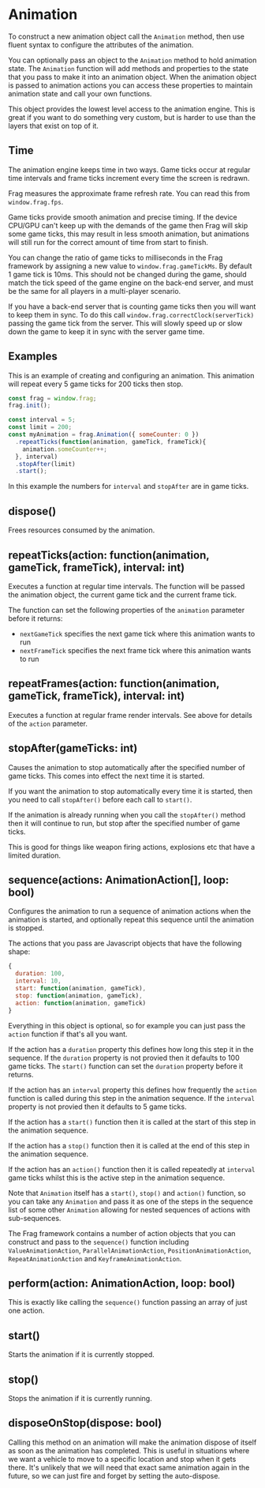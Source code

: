# Animation
To construct a new animation object call the `Animation` method, then use
fluent syntax to configure the attributes of the animation.

You can optionally pass an object to the `Animation` method to hold
animation state. The `Animation` function will add methods and properties
to the state that you pass to make it into an animation object. When the
animation object is passed to animation actions you can access these
properties to maintain animation state and call your own functions.

This object provides the lowest level access to the animation engine.
This is great if you want to do something very custom, but is harder
to use than the layers that exist on top of it.

## Time
The animation engine keeps time in two ways. Game ticks occur at regular
time intervals and frame ticks increment every time the screen is redrawn.

Frag measures the approximate frame refresh rate. You can read this from
`window.frag.fps`.

Game ticks provide smooth animation and precise timing. If the device
CPU/GPU can't keep up with the demands of the game then Frag will skip
some game ticks, this may result in less smooth animation, but animations
will still run for the correct amount of time from start to finish.

You can change the ratio of game ticks to milliseconds in the
Frag framework by assigning a new value to `window.frag.gameTickMs`. 
By default 1 game tick is 10ms. This should not be changed during the game, 
should match the tick speed of the game engine on the back-end server, 
and must be the same for all players in a multi-player scenario.

If you have a back-end server that is counting game ticks then you will want 
to keep them in sync. To do this call `window.frag.correctClock(serverTick)`
passing the game tick from the server. This will slowly speed up or slow down
the game to keep it in sync with the server game time.

## Examples
This is an example of creating and configuring an animation. This
animation will repeat every 5 game ticks for 200 ticks then stop.

```javascript
const frag = window.frag;
frag.init();

const interval = 5;
const limit = 200;
const myAnimation = frag.Animation({ someCounter: 0 })
  .repeatTicks(function(animation, gameTick, frameTick){
    animation.someCounter++;
  }, interval)
  .stopAfter(limit)
  .start();
```

In this example the numbers for `interval` and `stopAfter` are in game
ticks.

## dispose()
Frees resources consumed by the animation.

## repeatTicks(action: function(animation, gameTick, frameTick), interval: int)
Executes a function at regular time intervals. The function will be passed
the animation object, the current game tick and the current frame tick.

The function can set the following properties of the `animation` parameter before
it returns:
* `nextGameTick` specifies the next game tick where this animation wants to run
* `nextFrameTick` specifies the next frame tick where this animation wants to run

## repeatFrames(action: function(animation, gameTick, frameTick), interval: int)
Executes a function at regular frame render intervals. See above for details
of the `action` parameter.

## stopAfter(gameTicks: int)
Causes the animation to stop automatically after the specified number of game ticks.
This comes into effect the next time it is started.

If you want the animation to stop automatically every time it is started, then
you need to call `stopAfter()` before each call to `start()`.

If the animation is already running when you call the `stopAfter()` method then
it will continue to run, but stop after the specified number of game ticks.

This is good for things like weapon firing actions, explosions etc that have a
limited duration.

## sequence(actions: AnimationAction[], loop: bool)
Configures the animation to run a sequence of animation actions when the animation
is started, and optionally repeat this sequence until the animation is stopped.

The actions that you pass are Javascript objects that have the following shape:
```javascript
{
  duration: 100,
  interval: 10,
  start: function(animation, gameTick),
  stop: function(animation, gameTick),
  action: function(animation, gameTick)
}
```

Everything in this object is optional, so for example you can just pass the `action` 
function if that's all you want.

If the action has a `duration` property this defines how long this step it in the
sequence. If the `duration` property is not provied then it defaults to 100 game ticks.
The `start()` function can set the `duration` property before it returns.

If the action has an `interval` property this defines how frequently the `action` function
is called during this step in the animation sequence. If the `interval` property is not 
provied then it defaults to 5 game ticks.

If the action has a `start()` function then it is called at the start of this step in the
animation sequence.

If the action has a `stop()` function then it is called at the end of this step in the
animation sequence.

If the action has an `action()` function then it is called repeatedly at `interval` game
ticks whilst this is the active step in the animation sequence.

Note that `Animation` itself has a `start()`, `stop()` and `action()` function, so you can 
take any `Animation` and pass it as one of the steps in the sequence list of some other
`Animation` allowing for nested sequences of actions with sub-sequences. 

The Frag framework contains a number of action objects that you can construct and
pass to the `sequence()` function including `ValueAnimationAction`,
`ParallelAnimationAction`, `PositionAnimationAction`, `RepeatAnimationAction` and
`KeyframeAnimationAction`.

## perform(action: AnimationAction, loop: bool)
This is exactly like calling the `sequence()` function passing an array of just one action.

## start()
Starts the animation if it is currently stopped.

## stop()
Stops the animation if it is currently running.

## disposeOnStop(dispose: bool)
Calling this method on an animation will make the animation dispose of itself as soon as
the animation has completed. This is useful in situations where we want a vehicle to move
to a specific location and stop when it gets there. It's unlikely that we will need that
exact same animation again in the future, so we can just fire and forget by setting the
auto-dispose.